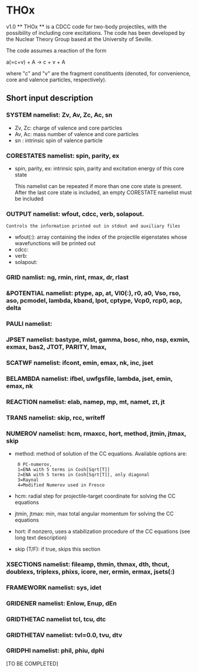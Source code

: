 # THOx
 v1.0
** THOx **  is a CDCC code for two-body projectiles, with the possibility of including core excitations. The code has been developed by the Nuclear Theory Group based at the University of Seville.

The code assumes a reaction of the form

  a(=c+v) + A -> c + v + A
  
where "c" and "v" are the fragment constituents (denoted, for convenience, core and valence particles, respectively). 

## Short input description 
###  SYSTEM  namelist: Zv, Av,  Zc, Ac, sn
- Zv, Zc: charge of valence and core particles
- Av, Ac: mass number of valence and core particles
- sn    : intrinsic spin of valence particle

### CORESTATES namelist: spin, parity, ex
 - spin, parity, ex: intrinsic spin, parity and excitation energy of this core state
 
   This namelist can be repeated if more than one core state is present. After the last core state is included, an empty CORESTATE namelist must be included
 
### OUTPUT namelist: wfout, cdcc, verb, solapout. 
    Controls the information printed out in stdout and auxiliary files

  - wfout(:): array containing the index of the projectile eigenstates whose wavefunctions will be printed out 
  - cdcc: 
  - verb: 
  - solapout: 
   
### GRID namlist: ng, rmin, rint, rmax, dr, rlast

### &POTENTIAL namelist: ptype, ap, at, Vl0(:), r0, a0, Vso, rso, aso, pcmodel, lambda, kband, lpot, cptype, Vcp0, rcp0, acp, delta 

### PAULI namelist: 
          
###  JPSET namelist: bastype, mlst, gamma, bosc, nho, nsp, exmin, exmax, bas2, JTOT, PARITY, lmax, 
       
### SCATWF namelist: ifcont, emin, emax, nk, inc, jset       

### BELAMBDA namelist: ifbel, uwfgsfile, lambda, jset, emin, emax, nk

### REACTION namelist: elab, namep, mp, mt, namet, zt, jt 

### TRANS namelist: skip, rcc, writeff 

### NUMEROV namelist: hcm, rmaxcc, hort, method, jtmin, jtmax, skip
  - method: method of solution of the CC equations. Available options are:
  
         0 PC-numerov, 
         1=ENA with 5 terms in Cosh[Sqrt[T]]
         2=ENA with 5 terms in Cosh[Sqrt[T]], only diagonal 
         3=Raynal
         4=Modified Numerov used in Fresco
         
   - hcm: radial step for projectile-target coordinate for solving the CC equations
   - jtmin, jtmax: min, max total angular momentum for solving the CC equations
   - hort: if nonzero, uses a stabilization procedure of the CC equations (see long text description)
   - skip (T/F): if true, skips this section
   
### XSECTIONS namelist:  fileamp, thmin, thmax, dth, thcut, doublexs, triplexs, phixs, icore, ner, ermin, ermax, jsets(:)  
   
   
### FRAMEWORK namelist: sys, idet 

### GRIDENER namelist: Enlow, Enup, dEn      

### GRIDTHETAC namelist tcl, tcu, dtc      

### GRIDTHETAV namelist: tvl=0.0, tvu, dtv

### GRIDPHI namelist: phil, phiu, dphi  
   
[TO BE COMPLETED] 
